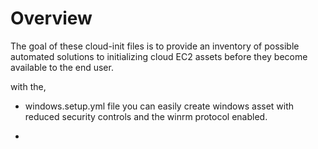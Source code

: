 # Overview

The goal of these cloud-init files is to provide an inventory of possible
automated solutions to initializing cloud EC2 assets before they become 
available to the end user.

with the, 
- windows.setup.yml file you can easily create windows 
asset with reduced security controls and the winrm protocol enabled.

- 

